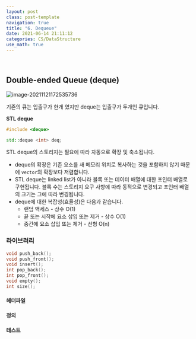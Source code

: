 ```yaml
---
layout: post
class: post-template
navigation: true
title: "6. Dequeue"
date: 2021-06-14 21:11:12
categories: CS/DataStructure
use_math: true
---
```

<br>


## Double-ended Queue (deque)
![image-20211121172535736](/Users/doongin/home/projects/doooooooong.github.io/assets/markdown_images/image-20211121172535736.png)

기존의 큐는 입출구가 한개 였지만 deque는 입출구가 두개인 큐입니다.



**STL deque**

```c++
#include <deque>

std::deque <int> deq;
```



STL deque의 스토리지는 필요에 따라 자동으로 확장 및 축소됩니다.

- deque의 확장은 기존 요소를 새 메모리 위치로 복사하는 것을 포함하지 않기 때문에 `vector`의 확장보다 저렴합니다.
- STL deque는 linked list가 아니라 블록 또는 데이터 배열에 대한 포인터 배열로 구현됩니다. 블록 수는 스토리지 요구 사항에 따라 동적으로 변경되고 포인터 배열의 크기는 그에 따라 변경됩니다.
- deque에 대한 복잡성(효율성)은 다음과 같습니다.
  - 랜덤 액세스 - 상수 O(1)
  - 끝 또는 시작에 요소 삽입 또는 제거 - 상수 O(1)
  - 중간에 요소 삽입 또는 제거 - 선형 O(n)



### 라이브러리

```c++
void push_back();
void push_front();
void insert();
int pop_back();
int pop_front();
void empty();
int size();

```



#### 헤더파일



#### 정의



#### 테스트

